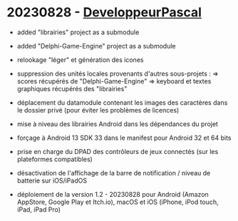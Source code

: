 # 20230828 - [DeveloppeurPascal](https://github.com/DeveloppeurPascal)

* added "librairies" project as a submodule
* added "Delphi-Game-Engine" project as a submodule
* relookage "léger" et génération des icones
* suppression des unités locales provenants d'autres sous-projets :
=> scores récupérés de "Delphi-Game-Engine"
=> keyboard et textes graphiques récupérés des "librairies"
* déplacement du datamodule contenant les images des caractères dans le dossier privé (pour éviter les problèmes de licences)
* mise à niveau des librairies Android dans les dépendances du projet
* forçage à Android 13 SDK 33 dans le manifest pour Android 32 et 64 bits
* prise en charge du DPAD des contrôleurs de jeux connectés (sur les plateformes compatibles)
* désactivation de l'affichage de la barre de notification / niveau de batterie sur iOS/iPadOS

* déploiement de la version 1.2 - 20230828 pour Android (Amazon AppStore, Google Play et Itch.io), macOS et iOS (iPhone, iPod touch, iPad, iPad Pro)

